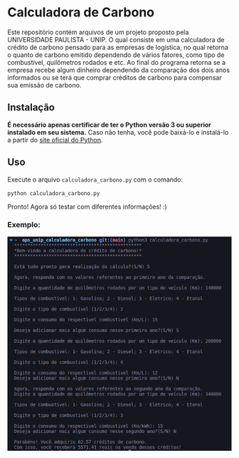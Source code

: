 <h1>Calculadora de Carbono</h1>

Este repositório contém arquivos de um projeto proposto pela UNIVERSIDADE PAULISTA - UNIP. O qual consiste em uma calculadora de crédito de carbono pensado para as empresas
de logística, no qual retorna o quanto de carbono emitido dependendo de vários fatores, como tipo de combustível, quilômetros rodados e  etc. Ao final do programa retorna se a empresa recebe algum dinheiro dependendo da comparação dos dois anos informados ou se terá que comprar créditos de carbono para compensar sua emissão de carbono.

## Instalação
**É necessário apenas certificar de ter o Python versão 3 ou superior instalado em seu sistema.** Caso não tenha, você pode baixá-lo e instalá-lo a partir do [site oficial do Python](https://www.python.org/).

## Uso
Execute o arquivo `calculadora_carbono.py` com o comando:
```
python calculadora_carbono.py
```
Pronto! Agora só testar com diferentes informações! :)
### Exemplo:
![imagem-uso-calculadora](img/resultado-calculadora-python.png)